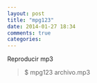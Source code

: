 ```yaml
---
layout: post
title: "mpg123"
date: 2014-01-27 18:34
comments: true
categories: 
---
```

Reproducir mp3

>$ mpg123 archivo.mp3

